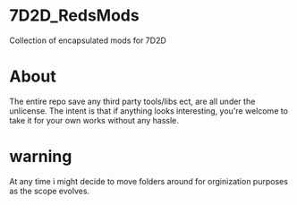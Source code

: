 # 7D2D_RedsMods
 Collection of encapsulated mods for 7D2D

# About
 The entire repo save any third party tools/libs ect, are all under the unlicense.
 The intent is that if anything looks interesting, you're welcome to take it for your own works without any hassle.

# warning
 At any time i might decide to move folders around for orginization purposes as the scope evolves.